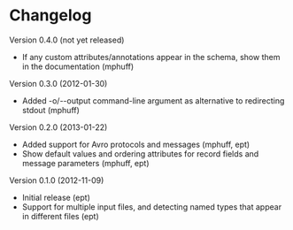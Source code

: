 Changelog
=========

Version 0.4.0 (not yet released)

* If any custom attributes/annotations appear in the schema, show them in the documentation (mphuff)

Version 0.3.0 (2012-01-30)

* Added -o/--output command-line argument as alternative to redirecting stdout (mphuff)

Version 0.2.0 (2013-01-22)

* Added support for Avro protocols and messages (mphuff, ept)
* Show default values and ordering attributes for record fields and message parameters (mphuff, ept)

Version 0.1.0 (2012-11-09)

* Initial release (ept)
* Support for multiple input files, and detecting named types that appear in different files (ept)
